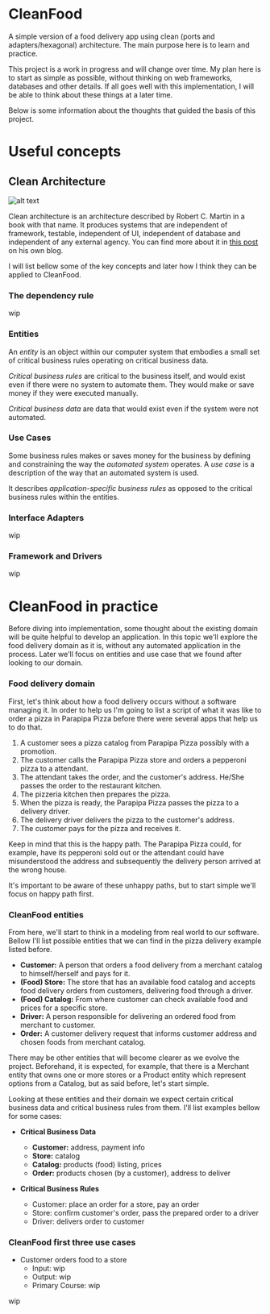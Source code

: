 # CleanFood
A simple version of a food delivery app using clean (ports and adapters/hexagonal) architecture. The main purpose here is to learn and practice.

This project is a work in progress and will change over time. My plan here is to start as simple as possible, without thinking on web frameworks, databases and other details.
If all goes well with this implementation, I will be able to think about these things at a later time.

Below is some information about the thoughts that guided the basis of this project.

# Useful concepts

## Clean Architecture

![alt text](https://blog.cleancoder.com/uncle-bob/images/2012-08-13-the-clean-architecture/CleanArchitecture.jpg "Clean Architecture organization")

Clean architecture is an architecture described by Robert C. Martin in a book with that name. It produces systems that are independent of framework, testable, independent of UI, independent of database and independent of any external agency. You can find more about it in [this post](https://blog.cleancoder.com/uncle-bob/2012/08/13/the-clean-architecture.html) on his own blog.

I will list bellow some of the key concepts and later how I think they can be applied to CleanFood.

### The dependency rule

wip

### Entities

An _entity_ is an object within our computer system that embodies a small set of critical business rules operating on critical business data. 

_Critical business rules_ are critical to the business itself, and would exist even if there were no system to automate them. They would make or save money if they were executed manually.

_Critical business data_ are data that would exist even if the system were not automated.

### Use Cases

Some business rules makes or saves money for the business by defining and constraining the way the _automated system_ operates. A _use case_ is a description of the way that an automated system is used.

It describes _application-specific business rules_ as opposed to the critical business rules within the entities.

### Interface Adapters

wip

### Framework and Drivers

wip

# CleanFood in practice

Before diving into implementation, some thought about the existing domain will be quite helpful to develop an application. 
In this topic we'll explore the food delivery domain as it is, without any automated application in the process. Later we'll
focus on entities and use case that we found after looking to our domain.

### Food delivery domain

First, let's think about how a food delivery occurs without a software managing it. In order to help us I'm going to list 
a script of what it was like to order a pizza in Parapipa Pizza before there were several apps that help us to do that. 

1. A customer sees a pizza catalog from Parapipa Pizza possibly with a promotion.
2. The customer calls the Parapipa Pizza store and orders a pepperoni pizza to a attendant.
3. The attendant takes the order, and the customer's address. He/She passes the order to the restaurant kitchen.
4. The pizzeria kitchen then prepares the pizza.
5. When the pizza is ready, the Parapipa Pizza passes the pizza to a delivery driver.
6. The delivery driver delivers the pizza to the customer's address.
7. The customer pays for the pizza and receives it.

Keep in mind that this is the happy path. The Parapipa Pizza could, for example, have its pepperoni sold out or
the attendant could have misunderstood the address and subsequently the delivery person arrived at the wrong house.

It's important to be aware of these unhappy paths, but to start simple we'll focus on happy path first.

### CleanFood entities

From here, we'll start to think in a modeling from real world to our software.
Bellow I'll list possible entities that we can find in the pizza delivery example listed before.

- **Customer:** A person that orders a food delivery from a merchant catalog to himself/herself and pays for it. 
- **(Food) Store:** The store that has an available food catalog and accepts food delivery orders from customers, delivering food through a driver.
- **(Food) Catalog:** From where customer can check available food and prices for a specific store.
- **Driver:** A person responsible for delivering an ordered food from merchant to customer.
- **Order:** A customer delivery request that informs customer address and chosen foods from merchant catalog.

There may be other entities that will become clearer as we evolve the project. Beforehand, it is expected, for example, 
that there is a Merchant entity that owns one or more stores or a Product entity which represent options from a Catalog, 
but as said before, let's start simple.

Looking at these entities and their domain we expect certain critical business data and critical business rules 
from them. I'll list examples bellow for some cases:

- **Critical Business Data**
  - **Customer:** address, payment info
  - **Store:** catalog
  - **Catalog:** products (food) listing, prices
  - **Order:** products chosen (by a customer), address to deliver
  

- **Critical Business Rules**
  - Customer: place an order for a store, pay an order
  - Store: confirm customer's order, pass the prepared order to a driver
  - Driver: delivers order to customer

### CleanFood first three use cases
- Customer orders food to a store
  - Input: wip
  - Output: wip
  - Primary Course: wip
  
wip
